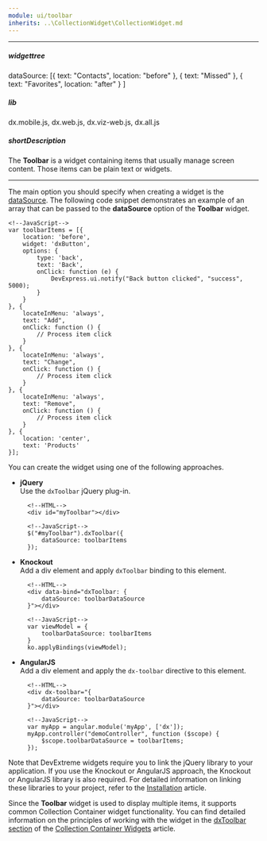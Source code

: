 ```yaml
---
module: ui/toolbar
inherits: ..\CollectionWidget\CollectionWidget.md
---
```

---
##### widgettree
dataSource: [{
        text: "Contacts",
        location: "before"
    }, {
        text: "Missed"
    }, {
        text: "Favorites",
        location: "after"
    }
]

##### lib
dx.mobile.js, dx.web.js, dx.viz-web.js, dx.all.js

##### shortDescription
The **Toolbar** is a widget containing items that usually manage screen content. Those items can be plain text or widgets.

---
The main option you should specify when creating a widget is the [dataSource](/api-reference/10%20UI%20Widgets/CollectionWidget/1%20Configuration/dataSource.md '/Documentation/ApiReference/UI_Widgets/dxToolbar/Configuration/#dataSource'). The following code snippet demonstrates an example of an array that can be passed to the **dataSource** option of the **Toolbar** widget.

    <!--JavaScript-->
    var toolbarItems = [{
        location: 'before',
        widget: 'dxButton',
        options: {
            type: 'back',
            text: 'Back',
            onClick: function (e) {
                DevExpress.ui.notify("Back button clicked", "success", 5000);
            }
        }
    }, {
        locateInMenu: 'always',
        text: "Add",
        onClick: function () {
            // Process item click
        }
    }, {
        locateInMenu: 'always',
        text: "Change",
        onClick: function () {
            // Process item click
        }
    }, {
        locateInMenu: 'always',
        text: "Remove",
        onClick: function () {
            // Process item click
        }
    }, {
        location: 'center',
        text: 'Products'
    }];

You can create the widget using one of the following approaches.

- **jQuery**  
 Use the `dxToolbar` jQuery plug-in.

        <!--HTML-->
        <div id="myToolbar"></div>

    <!---->

        <!--JavaScript-->
        $("#myToolbar").dxToolbar({
            dataSource: toolbarItems
        });

- **Knockout**  
 Add a div element and apply `dxToolbar` binding to this element.

        <!--HTML-->
        <div data-bind="dxToolbar: {
            dataSource: toolbarDataSource
        }"></div>

    <!---->

        <!--JavaScript-->
        var viewModel = {
            toolbarDataSource: toolbarItems
        }
        ko.applyBindings(viewModel);

- **AngularJS**  
 Add a div element and apply the `dx-toolbar` directive to this element.

        <!--HTML-->
        <div dx-toolbar="{
            dataSource: toolbarDataSource
        }"></div>

    <!---->

        <!--JavaScript-->
        var myApp = angular.module('myApp', ['dx']);
        myApp.controller("demoController", function ($scope) {
            $scope.toolbarDataSource = toolbarItems;
        });

Note that DevExtreme widgets require you to link the jQuery library to your application. If you use the Knockout or AngularJS approach, the Knockout or AngularJS library is also required. For detailed information on linking these libraries to your project, refer to the [Installation](/concepts/10%20UI%20Widgets/0%20Basics/01%20Installation '/Documentation/Guide/UI_Widgets/Basics/Installation/') article.

Since the **Toolbar** widget is used to display multiple items, it supports common Collection Container widget functionality. You can find detailed information on the principles of working with the widget in the [dxToolbar section](/Documentation/Guide/UI_Widgets/UI_Widget_Categories/Collection_Container_Widgets/#UI_Widgets_UI_Widget_Categories_Collection_Container_Widgets_List_of_Collection_Container_Widgets_dxToolbar) of the [Collection Container Widgets](/concepts/10%20UI%20Widgets/10%20UI%20Widget%20Categories/10%20Collection%20Container%20Widgets '/Documentation/Guide/UI_Widgets/UI_Widget_Categories/Collection_Container_Widgets/') article.